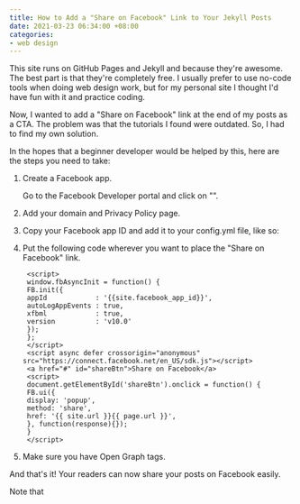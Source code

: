```yaml
---
title: How to Add a "Share on Facebook" Link to Your Jekyll Posts
date: 2021-03-23 06:34:00 +08:00
categories:
- web design
---
```


This site runs on GitHub Pages and Jekyll and because they're awesome. The best part is that they're completely free. I usually prefer to use no-code tools when doing web design work, but for my personal site I thought I'd have fun with it and practice coding.

Now, I wanted to add a "Share on Facebook" link at the end of my posts as a CTA. The problem was that the tutorials I found were outdated. So, I had to find my own solution.

In the hopes that a beginner developer would be helped by this, here are the steps you need to take:

1. Create a Facebook app.

   Go to the Facebook Developer portal and click on "".

2. Add your domain and Privacy Policy page.

3. Copy your Facebook app ID and add it to your config.yml file, like so:

4. Put the following code wherever you want to place the "Share on Facebook" link.

        <script>
        window.fbAsyncInit = function() {
        FB.init({
        appId            : '{{site.facebook_app_id}}',
        autoLogAppEvents : true,
        xfbml            : true,
        version          : 'v10.0'
        });
        };
        </script>
        <script async defer crossorigin="anonymous" src="https://connect.facebook.net/en_US/sdk.js"></script>
        <a href="#" id="shareBtn">Share on Facebook</a>
        <script>
        document.getElementById('shareBtn').onclick = function() {
        FB.ui({
        display: 'popup',
        method: 'share',
        href: '{{ site.url }}{{ page.url }}',
        }, function(response){});
        }
        </script>

5. Make sure you have Open Graph tags.

And that's it! Your readers can now share your posts on Facebook easily.

Note that